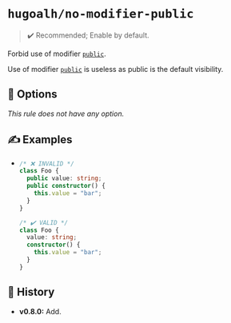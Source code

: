 # `hugoalh/no-modifier-public`

> ✔️ Recommended; Enable by default.

Forbid use of modifier [`public`][typescript-public].

Use of modifier [`public`][typescript-public] is useless as public is the default visibility.

## 🔧 Options

*This rule does not have any option.*

## ✍️ Examples

- ```ts
  /* ❌ INVALID */
  class Foo {
    public value: string;
    public constructor() {
      this.value = "bar";
    }
  }

  /* ✔️ VALID */
  class Foo {
    value: string;
    constructor() {
      this.value = "bar";
    }
  }
  ```

## 📜 History

- **v0.8.0:** Add.

[typescript-public]: https://www.typescriptlang.org/docs/handbook/2/classes.html#public
